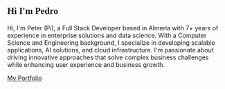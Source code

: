<link href="https://fonts.googleapis.com/css2?family=Lobster&display=swap" rel="stylesheet">

## <span style="font-family: 'Lobster', cursive; font-weight: bold;">Hi I'm Pedro 🚀</span>

Hi, I'm Peter (Pi), a Full Stack Developer based in Almería with 7+ years of experience in enterprise solutions and data science. With a Computer Science and Engineering background, I specialize in developing scalable applications, AI solutions, and cloud infrastructure. I'm passionate about driving innovative approaches that solve complex business challenges while enhancing user experience and business growth.

[My Portfolio](https://sirdrope.github.io)
